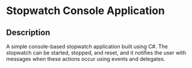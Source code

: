 # Stopwatch Console Application

## Description
A simple console-based stopwatch application built using C#. The stopwatch can be started, stopped, and reset, and it notifies the user with messages when these actions occur using events and delegates.
